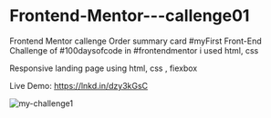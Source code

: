 # Frontend-Mentor---callenge01
Frontend Mentor callenge Order summary card
#myFirst
Front-End Challenge of #100daysofcode in #frontendmentor
i used html, css

Responsive landing page using html, css , fiexbox

Live Demo: https://lnkd.in/dzy3kGsC

![my-challenge1](https://user-images.githubusercontent.com/72417447/170528131-f8c63262-f612-4915-9615-817fa4c16e25.PNG)


